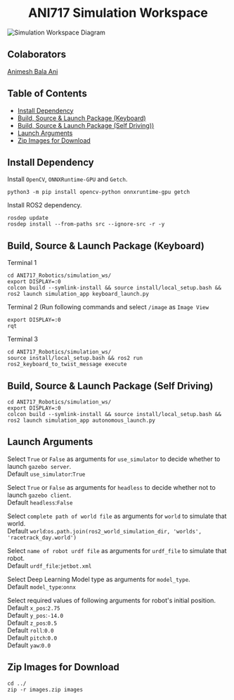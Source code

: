 <p align="center">
  <h1 align="center">ANI717 Simulation Workspace</h1>
</p>

<img src="https://github.com/ANI717/ANI717_Robotics/blob/main/Simulation%20Workspace.png" alt="Simulation Workspace Diagram" class="inline"/><br/>

## Colaborators
[Animesh Bala Ani](https://www.linkedin.com/in/ani717/)

## Table of Contents
* [Install Dependency](#install) <br/>
* [Build, Source & Launch Package (Keyboard)](#keyboard) <br/>
* [Build, Source & Launch Package (Self Driving))](#self) <br/>
* [Launch Arguments](#arg) <br/>
* [Zip Images for Download](#zip) <br/>


## Install Dependency <a name="install"></a>
Install `OpenCV`, `ONNXRuntime-GPU` and `Getch`.<br/>
```
python3 -m pip install opencv-python onnxruntime-gpu getch
```
Install ROS2 dependency.<br/>
```
rosdep update
rosdep install --from-paths src --ignore-src -r -y
```


## Build, Source & Launch Package (Keyboard) <a name="keyboard"></a>
Terminal 1
```
cd ANI717_Robotics/simulation_ws/
export DISPLAY=:0
colcon build --symlink-install && source install/local_setup.bash && ros2 launch simulation_app keyboard_launch.py
```

Terminal 2 (Run following commands and select `/image` as `Image View`
```
export DISPLAY=:0
rqt
```


Terminal 3
```
cd ANI717_Robotics/simulation_ws/
source install/local_setup.bash && ros2 run ros2_keyboard_to_twist_message execute
```


## Build, Source & Launch Package (Self Driving) <a name="self"></a>
```
cd ANI717_Robotics/simulation_ws/
export DISPLAY=:0
colcon build --symlink-install && source install/local_setup.bash && ros2 launch simulation_app autonomous_launch.py
```


## Launch Arguments <a name="arg"></a>
Select `True` or `False` as arguments for `use_simulator` to decide whether to launch `gazebo server`.<br/>
Default `use_simulator`:`True`<br/>

Select `True` or `False` as arguments for `headless` to decide whether not to launch `gazebo client`.<br/>
Default `headless`:`False`<br/>

Select `complete path of world file` as arguments for `world` to simulate that world.<br/>
Default `world`:`os.path.join(ros2_world_simulation_dir, 'worlds', 'racetrack_day.world')`<br/>

Select `name of robot urdf file` as arguments for `urdf_file` to simulate that robot.<br/>
Default `urdf_file`:`jetbot.xml`<br/>

Select Deep Learning Model type as arguments for `model_type`.<br/>
Default `model_type`:`onnx`<br/>

Select required values of following arguments for robot's initial position.<br/>
Default `x_pos`:`2.75`<br/>
Default `y_pos`:`-14.0`<br/>
Default `z_pos`:`0.5`<br/>
Default `roll`:`0.0`<br/>
Default `pitch`:`0.0`<br/>
Default `yaw`:`0.0`<br/>


## Zip Images for Download <a name="zip"></a>
```
cd ../
zip -r images.zip images
```
